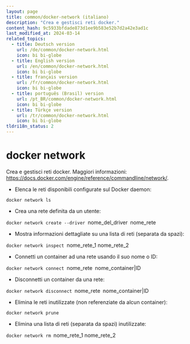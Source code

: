 ```yaml
---
layout: page
title: common/docker-network (italiano)
description: "Crea e gestisci reti docker."
content_hash: 9c5933bfdade873d1ee9b583e52b7d2a42e3ad1c
last_modified_at: 2024-03-14
related_topics:
  - title: Deutsch version
    url: /de/common/docker-network.html
    icon: bi bi-globe
  - title: English version
    url: /en/common/docker-network.html
    icon: bi bi-globe
  - title: français version
    url: /fr/common/docker-network.html
    icon: bi bi-globe
  - title: português (Brasil) version
    url: /pt_BR/common/docker-network.html
    icon: bi bi-globe
  - title: Türkçe version
    url: /tr/common/docker-network.html
    icon: bi bi-globe
tldri18n_status: 2
---
```

# docker network

Crea e gestisci reti docker.
Maggiori informazioni: <https://docs.docker.com/engine/reference/commandline/network/>.

- Elenca le reti disponibili configurate sul Docker daemon:

`docker network ls`

- Crea una rete definita da un utente:

`docker network create --driver `<span class="tldr-var badge badge-pill bg-dark-lm bg-white-dm text-white-lm text-dark-dm font-weight-bold">nome_del_driver</span>` `<span class="tldr-var badge badge-pill bg-dark-lm bg-white-dm text-white-lm text-dark-dm font-weight-bold">nome_rete</span>

- Mostra informazioni dettagliate su una lista di reti (separata da spazi):

`docker network inspect `<span class="tldr-var badge badge-pill bg-dark-lm bg-white-dm text-white-lm text-dark-dm font-weight-bold">nome_rete_1 nome_rete_2</span>

- Connetti un container ad una rete usando il suo nome o ID:

`docker network connect `<span class="tldr-var badge badge-pill bg-dark-lm bg-white-dm text-white-lm text-dark-dm font-weight-bold">nome_rete</span>` `<span class="tldr-var badge badge-pill bg-dark-lm bg-white-dm text-white-lm text-dark-dm font-weight-bold">nome_container|ID</span>

- Disconnetti un container da una rete:

`docker network disconnect `<span class="tldr-var badge badge-pill bg-dark-lm bg-white-dm text-white-lm text-dark-dm font-weight-bold">nome_rete</span>` `<span class="tldr-var badge badge-pill bg-dark-lm bg-white-dm text-white-lm text-dark-dm font-weight-bold">nome_container|ID</span>

- Elimina le reti inutilizzate (non referenziate da alcun container):

`docker network prune`

- Elimina una lista di reti (separata da spazi) inutilizzate:

`docker network rm `<span class="tldr-var badge badge-pill bg-dark-lm bg-white-dm text-white-lm text-dark-dm font-weight-bold">nome_rete_1 nome_rete_2</span>
